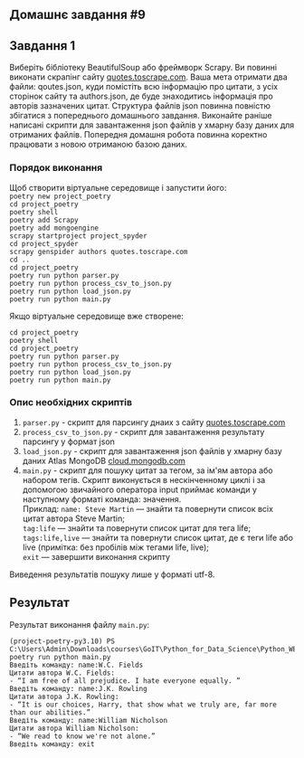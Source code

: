 ## Домашнє завдання #9


## Завдання 1

Виберіть бібліотеку BeautifulSoup або фреймворк Scrapy. Ви повинні виконати скрапінг сайту [quotes.toscrape.com](http://quotes.toscrape.com). Ваша мета отримати два файли: qoutes.json, куди помістіть всю інформацію про цитати, з усіх сторінок сайту та authors.json, де буде знаходитись інформація про авторів зазначених цитат. Структура файлів json повинна повністю збігатися з попереднього домашнього завдання. Виконайте раніше написані скрипти для завантаження json файлів у хмарну базу даних для отриманих файлів. Попередня домашня робота повинна коректно працювати з новою отриманою базою даних.


### Порядок виконання

Щоб створити віртуальне середовище і запустити його:  
```poetry new project_poetry```  
```cd project_poetry```   
```poetry shell```   
```poetry add Scrapy```   
```poetry add mongoengine```   
```scrapy startproject project_spyder```   
```cd project_spyder```   
```scrapy genspider authors quotes.toscrape.com```    
```cd ..```  
```cd project_poetry```  
```poetry run python parser.py```   
```poetry run python process_csv_to_json.py```    
```poetry run python load_json.py```   
```poetry run python main.py```    

Якщо віртуальне середовище вже створене:  

```cd project_poetry```  
```poetry shell```  
```cd project_poetry```  
```poetry run python parser.py```  
```poetry run python process_csv_to_json.py```  
```poetry run python load_json.py```  
```poetry run python main.py```  


### Опис необхідних скриптів

1. ```parser.py``` - скрипт для парсингу днаих з сайту [quotes.toscrape.com](http://quotes.toscrape.com)
2. ```process_csv_to_json.py``` - скрипт для завантаження результату парсингу у формат json
3. ```load_json.py``` - скрипт для завантаження json файлів у хмарну базу даних Atlas MongoDB [cloud.mongodb.com](https://cloud.mongodb.com/v2/65d9a32ed4925f3961ccb339#/overview)
5. ```main.py``` -  скрипт для пошуку цитат за тегом, за ім'ям автора або набором тегів. Скрипт виконується в нескінченному циклі і за допомогою звичайного оператора input приймає команди у наступному форматі команда: значення.   
Приклад:
```name: Steve Martin``` — знайти та повернути список всіх цитат автора Steve Martin;  
```tag:life``` — знайти та повернути список цитат для тега life;   
```tags:life,live``` — знайти та повернути список цитат, де є теги life або live (примітка: без пробілів між тегами life, live);  
```exit``` — завершити виконання скрипту

Виведення результатів пошуку лише у форматі utf-8.

## Результат 

Результат виконання файлу ```main.py```:    
```
(project-poetry-py3.10) PS C:\Users\Admin\Downloads\courses\GoIT\Python_for_Data_Science\Python_WEB\Projects\HW_9\Task_1\project_poetry\project_poetry>   poetry run python main.py  
Введіть команду: name:W.C. Fields  
Цитати автора W.C. Fields:  
- “I am free of all prejudice. I hate everyone equally. ”  
Введіть команду: name:J.K. Rowling  
Цитати автора J.K. Rowling:  
- “It is our choices, Harry, that show what we truly are, far more than our abilities.”   
Введіть команду: name:William Nicholson  
Цитати автора William Nicholson:  
- “We read to know we're not alone.”  
Введіть команду: exit  
```


